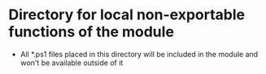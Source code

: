 # Directory for local non-exportable functions of the module

* All *.ps1 files placed in this directory will be included in the module and won't be available outside of it